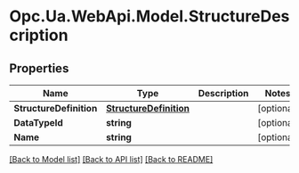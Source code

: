 # Opc.Ua.WebApi.Model.StructureDescription

## Properties

Name | Type | Description | Notes
------------ | ------------- | ------------- | -------------
**StructureDefinition** | [**StructureDefinition**](StructureDefinition.md) |  | [optional] 
**DataTypeId** | **string** |  | [optional] 
**Name** | **string** |  | [optional] 

[[Back to Model list]](../README.md#documentation-for-models) [[Back to API list]](../README.md#documentation-for-api-endpoints) [[Back to README]](../README.md)

